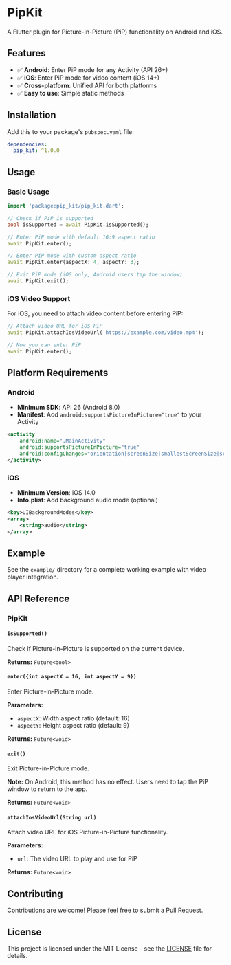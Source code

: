 # PipKit

A Flutter plugin for Picture-in-Picture (PiP) functionality on Android and iOS.

## Features

- ✅ **Android**: Enter PiP mode for any Activity (API 26+)
- ✅ **iOS**: Enter PiP mode for video content (iOS 14+)
- ✅ **Cross-platform**: Unified API for both platforms
- ✅ **Easy to use**: Simple static methods

## Installation

Add this to your package's `pubspec.yaml` file:

```yaml
dependencies:
  pip_kit: ^1.0.0
```

## Usage

### Basic Usage

```dart
import 'package:pip_kit/pip_kit.dart';

// Check if PiP is supported
bool isSupported = await PipKit.isSupported();

// Enter PiP mode with default 16:9 aspect ratio
await PipKit.enter();

// Enter PiP mode with custom aspect ratio
await PipKit.enter(aspectX: 4, aspectY: 3);

// Exit PiP mode (iOS only, Android users tap the window)
await PipKit.exit();
```

### iOS Video Support

For iOS, you need to attach video content before entering PiP:

```dart
// Attach video URL for iOS PiP
await PipKit.attachIosVideoUrl('https://example.com/video.mp4');

// Now you can enter PiP
await PipKit.enter();
```

## Platform Requirements

### Android
- **Minimum SDK**: API 26 (Android 8.0)
- **Manifest**: Add `android:supportsPictureInPicture="true"` to your Activity

```xml
<activity
    android:name=".MainActivity"
    android:supportsPictureInPicture="true"
    android:configChanges="orientation|screenSize|smallestScreenSize|screenLayout|keyboardHidden|keyboard">
</activity>
```

### iOS
- **Minimum Version**: iOS 14.0
- **Info.plist**: Add background audio mode (optional)

```xml
<key>UIBackgroundModes</key>
<array>
    <string>audio</string>
</array>
```

## Example

See the `example/` directory for a complete working example with video player integration.

## API Reference

### PipKit

#### `isSupported()`
Check if Picture-in-Picture is supported on the current device.

**Returns:** `Future<bool>`

#### `enter({int aspectX = 16, int aspectY = 9})`
Enter Picture-in-Picture mode.

**Parameters:**
- `aspectX`: Width aspect ratio (default: 16)
- `aspectY`: Height aspect ratio (default: 9)

**Returns:** `Future<void>`

#### `exit()`
Exit Picture-in-Picture mode.

**Note:** On Android, this method has no effect. Users need to tap the PiP window to return to the app.

**Returns:** `Future<void>`

#### `attachIosVideoUrl(String url)`
Attach video URL for iOS Picture-in-Picture functionality.

**Parameters:**
- `url`: The video URL to play and use for PiP

**Returns:** `Future<void>`

## Contributing

Contributions are welcome! Please feel free to submit a Pull Request.

## License

This project is licensed under the MIT License - see the [LICENSE](LICENSE) file for details.